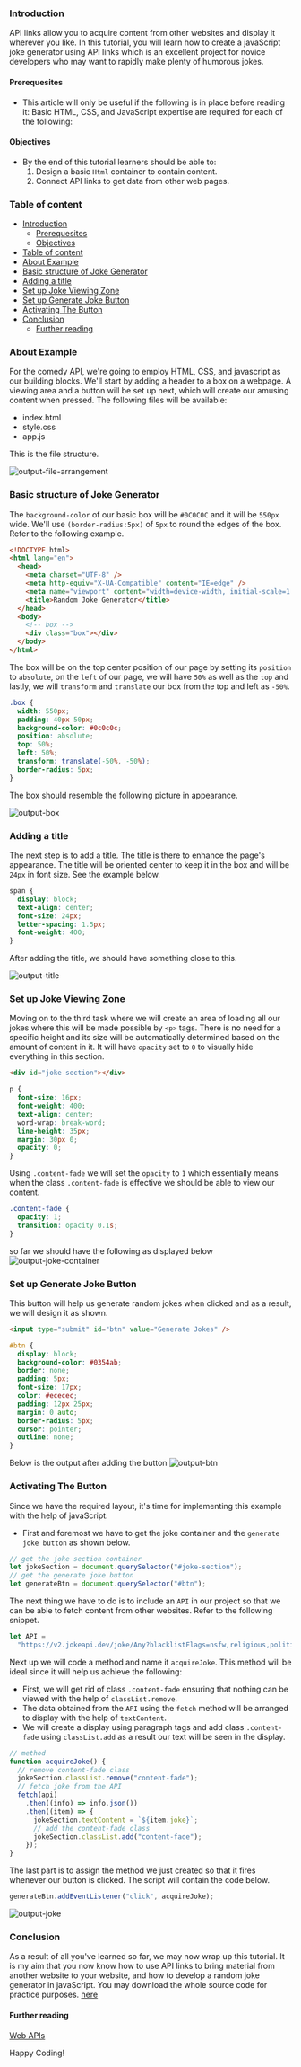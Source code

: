 ### Introduction

API links allow you to acquire content from other websites and display it wherever you like. In this tutorial, you will learn how to create a javaScript joke generator using API links which is an excellent project for novice developers who may want to rapidly make plenty of humorous jokes.

#### Prerequesites

- This article will only be useful if the following is in place before reading it:
  Basic HTML, CSS, and JavaScript expertise are required for each of the following:

#### Objectives

- By the end of this tutorial learners should be able to:
  1. Design a basic `Html` container to contain content.
  2. Connect API links to get data from other web pages.

### Table of content

- [Introduction](#introduction)
  - [Prerequesites](#prerequesites)
  - [Objectives](#objectives)
- [Table of content](#table-of-content)
- [About Example](#about-example)
- [Basic structure of Joke Generator](#basic-structure-of-joke-generator)
- [Adding a title](#adding-a-title)
- [Set up Joke Viewing Zone](#set-up-joke-viewing-zone)
- [Set up Generate Joke Button](#set-up-generate-joke-button)
- [Activating The Button](#activating-the-button)
- [Conclusion](#conclusion)
  - [Further reading](#further-reading)

### About Example

For the comedy API, we're going to employ HTML, CSS, and javascript as our building blocks. We'll start by adding a header to a box on a webpage. A viewing area and a button will be set up next, which will create our amusing content when pressed.
The following files will be available:

- index.html
- style.css
- app.js

This is the file structure.

![output-file-arrangement](engineering-education/random-joke-generator-a-complete-guide/output-file-arrangement.png)

### Basic structure of Joke Generator

The `background-color` of our basic box will be `#0C0C0C` and it will be `550px` wide. We'll use `(border-radius:5px)` of `5px` to round the edges of the box. Refer to the following example.

```html
<!DOCTYPE html>
<html lang="en">
  <head>
    <meta charset="UTF-8" />
    <meta http-equiv="X-UA-Compatible" content="IE=edge" />
    <meta name="viewport" content="width=device-width, initial-scale=1.0" />
    <title>Random Joke Generator</title>
  </head>
  <body>
    <!-- box -->
    <div class="box"></div>
  </body>
</html>
```

The box will be on the top center position of our page by setting its `position` to `absolute`, on the `left` of our page, we will have `50%` as well as the `top` and lastly, we will `transform` and `translate` our box from the top and left as `-50%`.

```css
.box {
  width: 550px;
  padding: 40px 50px;
  background-color: #0c0c0c;
  position: absolute;
  top: 50%;
  left: 50%;
  transform: translate(-50%, -50%);
  border-radius: 5px;
}
```

The box should resemble the following picture in appearance.

![output-box](output-box.png)

### Adding a title

The next step is to add a title. The title is there to enhance the page's appearance. The title will be oriented center to keep it in the box and will be `24px` in font size. See the example below.

```css
span {
  display: block;
  text-align: center;
  font-size: 24px;
  letter-spacing: 1.5px;
  font-weight: 400;
}
```

After adding the title, we should have something close to this.

![output-title](output-title.png)

### Set up Joke Viewing Zone

Moving on to the third task where we will create an area of loading all our jokes where this will be made possible by `<p>` tags. There is no need for a specific height and its size will be automatically determined based on the amount of content in it. It will have `opacity` set to `0` to visually hide everything in this section.

```html
<div id="joke-section"></div>
```

```css
p {
  font-size: 16px;
  font-weight: 400;
  text-align: center;
  word-wrap: break-word;
  line-height: 35px;
  margin: 30px 0;
  opacity: 0;
}
```

Using `.content-fade` we will set the `opacity` to `1` which essentially means when the class `.content-fade` is effective we should be able to view our content.

```css
.content-fade {
  opacity: 1;
  transition: opacity 0.1s;
}
```

so far we should have the following as displayed below
![output-joke-container](output-joke-container.png)

### Set up Generate Joke Button

This button will help us generate random jokes when clicked and as a result, we will design it as shown.

```html
<input type="submit" id="btn" value="Generate Jokes" />
```

```css
#btn {
  display: block;
  background-color: #0354ab;
  border: none;
  padding: 5px;
  font-size: 17px;
  color: #ececec;
  padding: 12px 25px;
  margin: 0 auto;
  border-radius: 5px;
  cursor: pointer;
  outline: none;
}
```

Below is the output after adding the button
![output-btn](output-btn.png)

### Activating The Button

Since we have the required layout, it's time for implementing this example with the help of javaScript.

- First and foremost we have to get the joke container and the `generate joke button` as shown below.

```javascript
// get the joke section container
let jokeSection = document.querySelector("#joke-section");
// get the generate joke button
let generateBtn = document.querySelector("#btn");
```

The next thing we have to do is to include an `API` in our project so that we can be able to fetch content from other websites. Refer to the following snippet.

```javascript
let API =
  "https://v2.jokeapi.dev/joke/Any?blacklistFlags=nsfw,religious,political,racist,sexist,explicit&type=single";
```

Next up we will code a method and name it `acquireJoke`. This method will be ideal since it will help us achieve the following:

- First, we will get rid of class `.content-fade` ensuring that nothing can be viewed with the help of `classList.remove`.
- The data obtained from the `API` using the `fetch` method will be arranged to display with the help of `textContent`.
- We will create a display using paragraph tags and add class `.content-fade` using `classList.add` as a result our text will be seen in the display.

```javascript
// method
function acquireJoke() {
  // remove content-fade class
  jokeSection.classList.remove("content-fade");
  // fetch joke from the API
  fetch(api)
    .then((info) => info.json())
    .then((item) => {
      jokeSection.textContent = `${item.joke}`;
      // add the content-fade class
      jokeSection.classList.add("content-fade");
    });
}
```

The last part is to assign the method we just created so that it fires whenever our button is clicked. The script will contain the code below.

```javascript
generateBtn.addEventListener("click", acquireJoke);
```

![output-joke](output-joke.png)

### Conclusion

As a result of all you've learned so far, we may now wrap up this tutorial. It is my aim that you now know how to use API links to bring material from another website to your website, and how to develop a random joke generator in javaScript. You may download the whole source code for practice purposes. [here](https://github.com/EssyG10/random-joke-generator)

#### Further reading

[Web APIs](https://developer.mozilla.org/en-US/docs/Web/API/Document/links)

Happy Coding!
